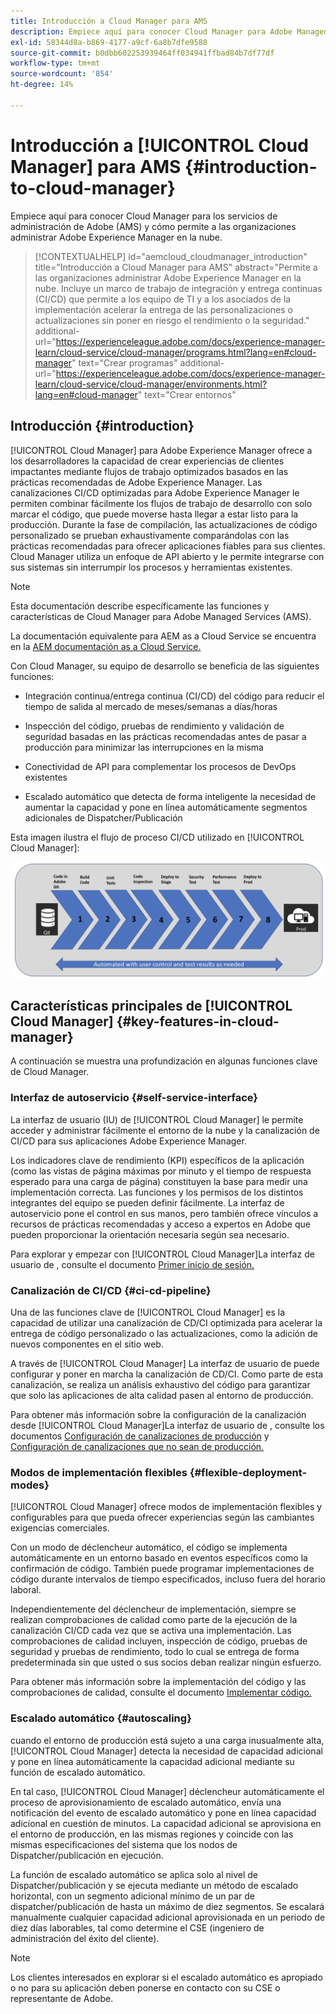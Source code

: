 ```yaml
---
title: Introducción a Cloud Manager para AMS
description: Empiece aquí para conocer Cloud Manager para Adobe Managed Services (AMS) y cómo permite a las organizaciones administrar Adobe Experience Manager en la nube.
exl-id: 58344d8a-b869-4177-a9cf-6a8b7dfe9588
source-git-commit: b0dbb602253939464ff034941ffbad84b7df77df
workflow-type: tm+mt
source-wordcount: '854'
ht-degree: 14%

---
```



# Introducción a [!UICONTROL Cloud Manager] para AMS {#introduction-to-cloud-manager}

Empiece aquí para conocer Cloud Manager para los servicios de administración de Adobe (AMS) y cómo permite a las organizaciones administrar Adobe Experience Manager en la nube.

>[!CONTEXTUALHELP]
>id="aemcloud_cloudmanager_introduction"
>title="Introducción a Cloud Manager para AMS"
>abstract="Permite a las organizaciones administrar Adobe Experience Manager en la nube. Incluye un marco de trabajo de integración y entrega continuas (CI/CD) que permite a los equipo de TI y a los asociados de la implementación acelerar la entrega de las personalizaciones o actualizaciones sin poner en riesgo el rendimiento o la seguridad."
>additional-url="https://experienceleague.adobe.com/docs/experience-manager-learn/cloud-service/cloud-manager/programs.html?lang=en#cloud-manager" text="Crear programas"
>additional-url="https://experienceleague.adobe.com/docs/experience-manager-learn/cloud-service/cloud-manager/environments.html?lang=en#cloud-manager" text="Crear entornos"

## Introducción {#introduction}

[!UICONTROL Cloud Manager] para Adobe Experience Manager ofrece a los desarrolladores la capacidad de crear experiencias de clientes impactantes mediante flujos de trabajo optimizados basados en las prácticas recomendadas de Adobe Experience Manager. Las canalizaciones CI/CD optimizadas para Adobe Experience Manager le permiten combinar fácilmente los flujos de trabajo de desarrollo con solo marcar el código, que puede moverse hasta llegar a estar listo para la producción. Durante la fase de compilación, las actualizaciones de código personalizado se prueban exhaustivamente comparándolas con las prácticas recomendadas para ofrecer aplicaciones fiables para sus clientes. Cloud Manager utiliza un enfoque de API abierto y le permite integrarse con sus sistemas sin interrumpir los procesos y herramientas existentes.

>[!NOTE]
>
>Esta documentación describe específicamente las funciones y características de Cloud Manager para Adobe Managed Services (AMS).
>
>La documentación equivalente para AEM as a Cloud Service se encuentra en la [AEM documentación as a Cloud Service.](https://experienceleague.adobe.com/docs/experience-manager-cloud-service/implementing/home.html)

Con Cloud Manager, su equipo de desarrollo se beneficia de las siguientes funciones:

* Integración continua/entrega continua (CI/CD) del código para reducir el tiempo de salida al mercado de meses/semanas a días/horas

* Inspección del código, pruebas de rendimiento y validación de seguridad basadas en las prácticas recomendadas antes de pasar a producción para minimizar las interrupciones en la misma

* Conectividad de API para complementar los procesos de DevOps existentes

* Escalado automático que detecta de forma inteligente la necesidad de aumentar la capacidad y pone en línea automáticamente segmentos adicionales de Dispatcher/Publicación

Esta imagen ilustra el flujo de proceso CI/CD utilizado en [!UICONTROL Cloud Manager]:

![Flujo de CI/CD](/help/assets/screen_shot_2018-05-12at73843pm.png)

## Características principales de [!UICONTROL Cloud Manager] {#key-features-in-cloud-manager}

A continuación se muestra una profundización en algunas funciones clave de Cloud Manager.

### Interfaz de autoservicio {#self-service-interface}

La interfaz de usuario (IU) de [!UICONTROL Cloud Manager] le permite acceder y administrar fácilmente el entorno de la nube y la canalización de CI/CD para sus aplicaciones Adobe Experience Manager.

Los indicadores clave de rendimiento (KPI) específicos de la aplicación (como las vistas de página máximas por minuto y el tiempo de respuesta esperado para una carga de página) constituyen la base para medir una implementación correcta. Las funciones y los permisos de los distintos integrantes del equipo se pueden definir fácilmente. La interfaz de autoservicio pone el control en sus manos, pero también ofrece vínculos a recursos de prácticas recomendadas y acceso a expertos en Adobe que pueden proporcionar la orientación necesaria según sea necesario.

Para explorar y empezar con [!UICONTROL Cloud Manager]La interfaz de usuario de , consulte el documento [Primer inicio de sesión.](/help/getting-started/first-time-login.md)

### Canalización de CI/CD {#ci-cd-pipeline}

Una de las funciones clave de [!UICONTROL Cloud Manager] es la capacidad de utilizar una canalización de CD/CI optimizada para acelerar la entrega de código personalizado o las actualizaciones, como la adición de nuevos componentes en el sitio web.

A través de [!UICONTROL Cloud Manager] La interfaz de usuario de puede configurar y poner en marcha la canalización de CD/CI. Como parte de esta canalización, se realiza un análisis exhaustivo del código para garantizar que solo las aplicaciones de alta calidad pasen al entorno de producción.

Para obtener más información sobre la configuración de la canalización desde [!UICONTROL Cloud Manager]La interfaz de usuario de , consulte los documentos [Configuración de canalizaciones de producción](/help/using/production-pipelines.md) y [Configuración de canalizaciones que no sean de producción.](/help/using/non-production-pipelines.md)

### Modos de implementación flexibles {#flexible-deployment-modes}

[!UICONTROL Cloud Manager] ofrece modos de implementación flexibles y configurables para que pueda ofrecer experiencias según las cambiantes exigencias comerciales.

Con un modo de déclencheur automático, el código se implementa automáticamente en un entorno basado en eventos específicos como la confirmación de código. También puede programar implementaciones de código durante intervalos de tiempo especificados, incluso fuera del horario laboral.

Independientemente del déclencheur de implementación, siempre se realizan comprobaciones de calidad como parte de la ejecución de la canalización CI/CD cada vez que se activa una implementación. Las comprobaciones de calidad incluyen, inspección de código, pruebas de seguridad y pruebas de rendimiento, todo lo cual se entrega de forma predeterminada sin que usted o sus socios deban realizar ningún esfuerzo.

Para obtener más información sobre la implementación del código y las comprobaciones de calidad, consulte el documento [Implementar código.](/help/using/code-deployment.md)

### Escalado automático {#autoscaling}

cuando el entorno de producción está sujeto a una carga inusualmente alta, [!UICONTROL Cloud Manager] detecta la necesidad de capacidad adicional y pone en línea automáticamente la capacidad adicional mediante su función de escalado automático.

En tal caso, [!UICONTROL Cloud Manager] déclencheur automáticamente el proceso de aprovisionamiento de escalado automático, envía una notificación del evento de escalado automático y pone en línea capacidad adicional en cuestión de minutos. La capacidad adicional se aprovisiona en el entorno de producción, en las mismas regiones y coincide con las mismas especificaciones del sistema que los nodos de Dispatcher/publicación en ejecución.

La función de escalado automático se aplica solo al nivel de Dispatcher/publicación y se ejecuta mediante un método de escalado horizontal, con un segmento adicional mínimo de un par de dispatcher/publicación de hasta un máximo de diez segmentos. Se escalará manualmente cualquier capacidad adicional aprovisionada en un periodo de diez días laborables, tal como determine el CSE (ingeniero de administración del éxito del cliente).

>[!NOTE]
>
>Los clientes interesados en explorar si el escalado automático es apropiado o no para su aplicación deben ponerse en contacto con su CSE o representante de Adobe.
